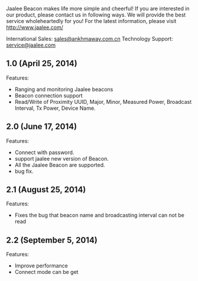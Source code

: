 Jaalee Beacon makes life more simple and cheerful! If you are interested in our product, please contact us in following ways. We will provide the best service wholeheartedly for you!
For the latest information, please visit http://www.jaalee.com/International Sales: sales@ankhmaway.com.cnTechnology Support: service@jaalee.com

## 1.0 (April 25, 2014)
Features:

  - Ranging and monitoring Jaalee beacons
  - Beacon connection support 
  - Read/Write of Proximity UUID, Major, Minor, Measured Power, Broadcast Interval, Tx Power, Device Name.

## 2.0 (June 17, 2014)
Features:
  - Connect with password.
  - support jaalee new version of Beacon.
  - All the Jaalee Beacon are supported.
  - bug fix.
  
## 2.1 (August 25, 2014)
Features:
  - Fixes the bug that beacon name and broadcasting interval can not be read

## 2.2 (September 5, 2014)
Features:
  - Improve performance
  - Connect mode can be get
